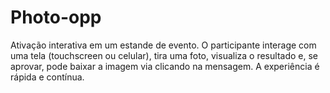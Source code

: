 # Photo-opp
Ativação interativa em um estande de evento. O participante interage  com uma tela (touchscreen ou celular), tira uma foto, visualiza o resultado e, se aprovar, pode baixar a imagem via clicando na mensagem. A experiência é rápida e contínua.
